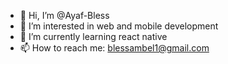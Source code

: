 - 👋 Hi, I’m @Ayaf-Bless
- 👀 I’m interested in web and mobile development 
- 🌱 I’m currently learning react native 
- 📫 How to reach me: blessambel1@gmail.com 

<!---
Ayaf-Bless/Ayaf-Bless is a ✨ special ✨ repository because its `README.md` (this file) appears on your GitHub profile.
You can click the Preview link to take a look at your changes.
--->
